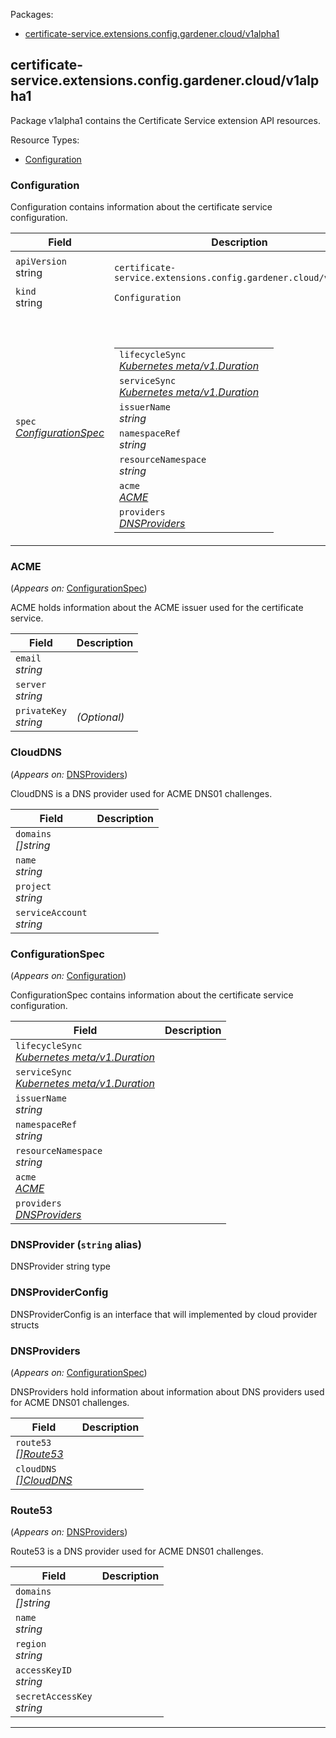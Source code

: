 <p>Packages:</p>
<ul>
<li>
<a href="#certificate-service.extensions.config.gardener.cloud%2fv1alpha1">certificate-service.extensions.config.gardener.cloud/v1alpha1</a>
</li>
</ul>
<h2 id="certificate-service.extensions.config.gardener.cloud/v1alpha1">certificate-service.extensions.config.gardener.cloud/v1alpha1</h2>
<p>
<p>Package v1alpha1 contains the Certificate Service extension API resources.</p>
</p>
Resource Types:
<ul><li>
<a href="#certificate-service.extensions.config.gardener.cloud/v1alpha1.Configuration">Configuration</a>
</li></ul>
<h3 id="certificate-service.extensions.config.gardener.cloud/v1alpha1.Configuration">Configuration
</h3>
<p>
<p>Configuration contains information about the certificate service configuration.</p>
</p>
<table>
<thead>
<tr>
<th>Field</th>
<th>Description</th>
</tr>
</thead>
<tbody>
<tr>
<td>
<code>apiVersion</code></br>
string</td>
<td>
<code>
certificate-service.extensions.config.gardener.cloud/v1alpha1
</code>
</td>
</tr>
<tr>
<td>
<code>kind</code></br>
string
</td>
<td><code>Configuration</code></td>
</tr>
<tr>
<td>
<code>spec</code></br>
<em>
<a href="#certificate-service.extensions.config.gardener.cloud/v1alpha1.ConfigurationSpec">
ConfigurationSpec
</a>
</em>
</td>
<td>
<br/>
<br/>
<table>
<tr>
<td>
<code>lifecycleSync</code></br>
<em>
<a href="https://godoc.org/k8s.io/apimachinery/pkg/apis/meta/v1#Duration">
Kubernetes meta/v1.Duration
</a>
</em>
</td>
<td>
</td>
</tr>
<tr>
<td>
<code>serviceSync</code></br>
<em>
<a href="https://godoc.org/k8s.io/apimachinery/pkg/apis/meta/v1#Duration">
Kubernetes meta/v1.Duration
</a>
</em>
</td>
<td>
</td>
</tr>
<tr>
<td>
<code>issuerName</code></br>
<em>
string
</em>
</td>
<td>
</td>
</tr>
<tr>
<td>
<code>namespaceRef</code></br>
<em>
string
</em>
</td>
<td>
</td>
</tr>
<tr>
<td>
<code>resourceNamespace</code></br>
<em>
string
</em>
</td>
<td>
</td>
</tr>
<tr>
<td>
<code>acme</code></br>
<em>
<a href="#certificate-service.extensions.config.gardener.cloud/v1alpha1.ACME">
ACME
</a>
</em>
</td>
<td>
</td>
</tr>
<tr>
<td>
<code>providers</code></br>
<em>
<a href="#certificate-service.extensions.config.gardener.cloud/v1alpha1.DNSProviders">
DNSProviders
</a>
</em>
</td>
<td>
</td>
</tr>
</table>
</td>
</tr>
</tbody>
</table>
<h3 id="certificate-service.extensions.config.gardener.cloud/v1alpha1.ACME">ACME
</h3>
<p>
(<em>Appears on:</em>
<a href="#certificate-service.extensions.config.gardener.cloud/v1alpha1.ConfigurationSpec">ConfigurationSpec</a>)
</p>
<p>
<p>ACME holds information about the ACME issuer used for the certificate service.</p>
</p>
<table>
<thead>
<tr>
<th>Field</th>
<th>Description</th>
</tr>
</thead>
<tbody>
<tr>
<td>
<code>email</code></br>
<em>
string
</em>
</td>
<td>
</td>
</tr>
<tr>
<td>
<code>server</code></br>
<em>
string
</em>
</td>
<td>
</td>
</tr>
<tr>
<td>
<code>privateKey</code></br>
<em>
string
</em>
</td>
<td>
<em>(Optional)</em>
</td>
</tr>
</tbody>
</table>
<h3 id="certificate-service.extensions.config.gardener.cloud/v1alpha1.CloudDNS">CloudDNS
</h3>
<p>
(<em>Appears on:</em>
<a href="#certificate-service.extensions.config.gardener.cloud/v1alpha1.DNSProviders">DNSProviders</a>)
</p>
<p>
<p>CloudDNS is a DNS provider used for ACME DNS01 challenges.</p>
</p>
<table>
<thead>
<tr>
<th>Field</th>
<th>Description</th>
</tr>
</thead>
<tbody>
<tr>
<td>
<code>domains</code></br>
<em>
[]string
</em>
</td>
<td>
</td>
</tr>
<tr>
<td>
<code>name</code></br>
<em>
string
</em>
</td>
<td>
</td>
</tr>
<tr>
<td>
<code>project</code></br>
<em>
string
</em>
</td>
<td>
</td>
</tr>
<tr>
<td>
<code>serviceAccount</code></br>
<em>
string
</em>
</td>
<td>
</td>
</tr>
</tbody>
</table>
<h3 id="certificate-service.extensions.config.gardener.cloud/v1alpha1.ConfigurationSpec">ConfigurationSpec
</h3>
<p>
(<em>Appears on:</em>
<a href="#certificate-service.extensions.config.gardener.cloud/v1alpha1.Configuration">Configuration</a>)
</p>
<p>
<p>ConfigurationSpec contains information about the certificate service configuration.</p>
</p>
<table>
<thead>
<tr>
<th>Field</th>
<th>Description</th>
</tr>
</thead>
<tbody>
<tr>
<td>
<code>lifecycleSync</code></br>
<em>
<a href="https://godoc.org/k8s.io/apimachinery/pkg/apis/meta/v1#Duration">
Kubernetes meta/v1.Duration
</a>
</em>
</td>
<td>
</td>
</tr>
<tr>
<td>
<code>serviceSync</code></br>
<em>
<a href="https://godoc.org/k8s.io/apimachinery/pkg/apis/meta/v1#Duration">
Kubernetes meta/v1.Duration
</a>
</em>
</td>
<td>
</td>
</tr>
<tr>
<td>
<code>issuerName</code></br>
<em>
string
</em>
</td>
<td>
</td>
</tr>
<tr>
<td>
<code>namespaceRef</code></br>
<em>
string
</em>
</td>
<td>
</td>
</tr>
<tr>
<td>
<code>resourceNamespace</code></br>
<em>
string
</em>
</td>
<td>
</td>
</tr>
<tr>
<td>
<code>acme</code></br>
<em>
<a href="#certificate-service.extensions.config.gardener.cloud/v1alpha1.ACME">
ACME
</a>
</em>
</td>
<td>
</td>
</tr>
<tr>
<td>
<code>providers</code></br>
<em>
<a href="#certificate-service.extensions.config.gardener.cloud/v1alpha1.DNSProviders">
DNSProviders
</a>
</em>
</td>
<td>
</td>
</tr>
</tbody>
</table>
<h3 id="certificate-service.extensions.config.gardener.cloud/v1alpha1.DNSProvider">DNSProvider
(<code>string</code> alias)</p></h3>
<p>
<p>DNSProvider string type</p>
</p>
<h3 id="certificate-service.extensions.config.gardener.cloud/v1alpha1.DNSProviderConfig">DNSProviderConfig
</h3>
<p>
<p>DNSProviderConfig is an interface that will implemented by cloud provider structs</p>
</p>
<h3 id="certificate-service.extensions.config.gardener.cloud/v1alpha1.DNSProviders">DNSProviders
</h3>
<p>
(<em>Appears on:</em>
<a href="#certificate-service.extensions.config.gardener.cloud/v1alpha1.ConfigurationSpec">ConfigurationSpec</a>)
</p>
<p>
<p>DNSProviders hold information about information about DNS providers used for ACME DNS01 challenges.</p>
</p>
<table>
<thead>
<tr>
<th>Field</th>
<th>Description</th>
</tr>
</thead>
<tbody>
<tr>
<td>
<code>route53</code></br>
<em>
<a href="#certificate-service.extensions.config.gardener.cloud/v1alpha1.Route53">
[]Route53
</a>
</em>
</td>
<td>
</td>
</tr>
<tr>
<td>
<code>cloudDNS</code></br>
<em>
<a href="#certificate-service.extensions.config.gardener.cloud/v1alpha1.CloudDNS">
[]CloudDNS
</a>
</em>
</td>
<td>
</td>
</tr>
</tbody>
</table>
<h3 id="certificate-service.extensions.config.gardener.cloud/v1alpha1.Route53">Route53
</h3>
<p>
(<em>Appears on:</em>
<a href="#certificate-service.extensions.config.gardener.cloud/v1alpha1.DNSProviders">DNSProviders</a>)
</p>
<p>
<p>Route53 is a DNS provider used for ACME DNS01 challenges.</p>
</p>
<table>
<thead>
<tr>
<th>Field</th>
<th>Description</th>
</tr>
</thead>
<tbody>
<tr>
<td>
<code>domains</code></br>
<em>
[]string
</em>
</td>
<td>
</td>
</tr>
<tr>
<td>
<code>name</code></br>
<em>
string
</em>
</td>
<td>
</td>
</tr>
<tr>
<td>
<code>region</code></br>
<em>
string
</em>
</td>
<td>
</td>
</tr>
<tr>
<td>
<code>accessKeyID</code></br>
<em>
string
</em>
</td>
<td>
</td>
</tr>
<tr>
<td>
<code>secretAccessKey</code></br>
<em>
string
</em>
</td>
<td>
</td>
</tr>
</tbody>
</table>
<hr/>
